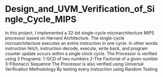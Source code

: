 # Design_and_UVM_Verification_of_Single_Cycle_MIPS
In this project, I implemented a 32-bit single-cycle microarchitecture MIPS processor based on Harvard Architecture. The single-cycle microarchitecture executes an entire instruction in one cycle. In other words instruction fetch, instruction decode, execute, write back, and program counter update occurs within a single clock cycle.
The Processor is verified using 3 Programs:
1-GCD of two numbers
2-The Factorial of a given number
3-Fibonacci Sequence
The Processor is also verified using Universal Verification Methodology By testing every instruction using Random Testing
